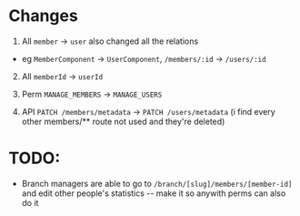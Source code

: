 # Changes

1. All `member` -> `user` also changed all the relations
  - eg `MemberComponent` -> `UserComponent`, `/members/:id` -> `/users/:id`
2. All `memberId` -> `userId`
3. Perm `MANAGE_MEMBERS` -> `MANAGE_USERS`

4. API `PATCH /members/metadata` -> `PATCH /users/metadata` (i find every other members/\*\* route not used and they're deleted)

# TODO:

- Branch managers are able to go to `/branch/[slug]/members/[member-id]` and edit other people's statistics -- make it so anywith perms can also do it
